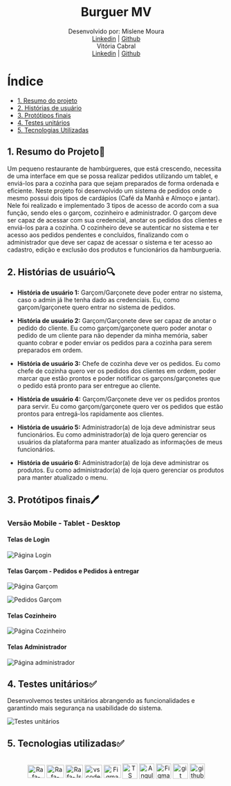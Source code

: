 <div align="center">

# Burguer MV

Desenvolvido por:
  Mislene Moura<br>
  <a href="https://www.linkedin.com/in/mislenemoura/">Linkedin</a> | <a href="https://github.com/MisleneSM">Github</a>
  <br>
  Vitória Cabral <br> 
  <a href="https://www.linkedin.com/in/vitoria-cabral-oliveira/">Linkedin</a> | <a href="https://github.com/vitcbrl">Github</a>
  <br>
</div>

# Índice

* [1. Resumo do projeto](#1-resumo-do-projeto)
* [2. Histórias de usuário](#2-histórias-de-usuário)
* [3. Protótipos finais](#3-protótipos-finais)
* [4. Testes unitários](#4-testes-unitários)
* [5. Tecnologias Utilizadas](#5-tecnologias-utilizadas)


## 1. Resumo do Projeto📓

Um pequeno restaurante de hambúrgueres, que está crescendo, necessita de uma interface em que se possa realizar pedidos utilizando um tablet, e enviá-los para a cozinha para que sejam preparados de forma ordenada e eficiente. Neste projeto foi desenvolvido um sistema de pedidos onde o mesmo possui dois tipos de cardápios (Café da Manhã e Almoço e jantar). Nele foi realizado e implementado 3 tipos de acesso de acordo com a sua função, sendo eles o garçom, cozinheiro e administrador. O garçom deve ser capaz de acessar com sua credencial, anotar os pedidos dos clientes e enviá-los para a cozinha. O cozinheiro deve se autenticar no sistema e ter acesso aos pedidos pendentes e concluídos, finalizando com o administrador que deve ser capaz de acessar o sistema e ter acesso ao cadastro, edição e exclusão dos produtos e funcionários da hamburgueria.

## 2. Histórias de usuário🔍

* <strong>História de usuário 1:</strong> Garçom/Garçonete deve poder entrar no sistema, caso o admin já lhe tenha dado as credenciais. Eu, como garçom/garçonete quero entrar no sistema de pedidos.

* <strong>História de usuário 2:</strong> Garçom/Garçonete deve ser capaz de anotar o pedido do cliente. Eu como garçom/garçonete quero poder anotar o pedido de um cliente para não depender da minha memória, saber quanto cobrar e poder enviar os pedidos para a cozinha para serem preparados em ordem.

* <strong>História de usuário 3:</strong> Chefe de cozinha deve ver os pedidos. Eu como chefe de cozinha quero ver os pedidos dos clientes em ordem, poder marcar que estão prontos e poder notificar os garçons/garçonetes que o pedido está pronto para ser entregue ao cliente.

* <strong>História de usuário 4:</strong> Garçom/Garçonete deve ver os pedidos prontos para servir. Eu como garçom/garçonete quero ver os pedidos que estão prontos para entregá-los rapidamente aos clientes.

* <strong>História de usuário 5:</strong> Administrador(a) de loja deve administrar seus funcionários. Eu como administrador(a) de loja quero gerenciar os usuários da plataforma para manter atualizado as informações de meus funcionários.

* <strong>História de usuário 6:</strong> Administrador(a) de loja deve administrar os produtos. Eu como administrador(a) de loja quero gerenciar os produtos para manter atualizado o menu.

## 3. Protótipos finais🖊️

### Versão Mobile - Tablet - Desktop

#### Telas de Login

![Página Login](./src/assets/imagelogin.png)

#### Telas Garçom - Pedidos e Pedidos à entregar

![Página Garçom](./src/assets/image-1.png)

![Pedidos Garçom](./src/assets/image-2.png)


#### Telas Cozinheiro

![Página Cozinheiro](./src/assets/imagem-3.png)


#### Telas Administrador

![Página administrador](./src/assets/image-4.png)


## 4. Testes unitários✅

Desenvolvemos testes unitários abrangendo as funcionalidades e garantindo mais segurança na usabilidade do sistema.

![Testes unitários](./src/assets/image-6.png)


## 5. Tecnologias utilizadas✅  
<div align="center">
  <br>
  <img align="center" alt="Rafa-HTML" height="30" width="40" src="https://raw.githubusercontent.com/devicons/devicon/master/icons/html5/html5-original.svg">
  <img align="center" alt="Rafa-CSS" height="30" width="40" src="https://raw.githubusercontent.com/devicons/devicon/master/icons/css3/css3-original.svg">
  <img align="center" alt="Rafa-Js" height="30" width="40" src="https://raw.githubusercontent.com/devicons/devicon/master/icons/javascript/javascript-plain.svg">
  <img align="center" alt="vscode" height="30" width="40" src="https://cdn.jsdelivr.net/gh/devicons/devicon/icons/vscode/vscode-original.svg" />
  <img align="center" alt="Figma" height="30" width="40" src="https://cdn.jsdelivr.net/gh/devicons/devicon/icons/figma/figma-original.svg">
  <img align="center" alt="TS" height="35" src="https://www.typescripttutorial.net/wp-content/uploads/2020/04/favicon.png">
  <img align="center" alt="Angular" height="35" src="https://upload.wikimedia.org/wikipedia/commons/thumb/c/cf/Angular_full_color_logo.svg/1024px-Angular_full_color_logo.svg.png"> 
<img align="center" alt="Figma" height="35" src="https://cdn4.iconfinder.com/data/icons/logos-brands-in-colors/3000/figma-logo-256.png"/>
<img align="center" alt="git" height="35" src="https://cdn3.iconfinder.com/data/icons/social-media-2169/24/social_media_social_media_logo_git-256.png"/> 
<img align="center" alt="github" height="35" src="https://cdn1.iconfinder.com/data/icons/unicons-line-vol-3/24/github-256.png"/>
<br>
</div>


